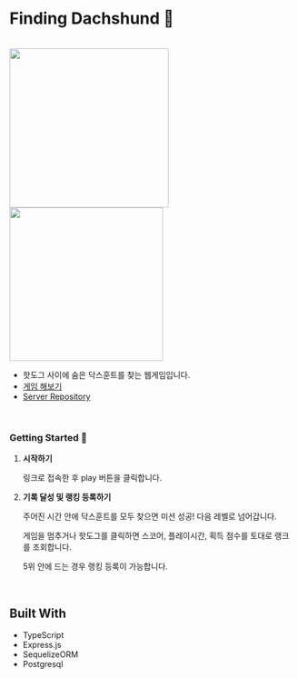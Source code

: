 # Finding Dachshund 🦮

<br/>
 
<img src="https://github.com/wandakim/find-dachshund/assets/74309458/3b52b6ef-9d5a-4da7-930b-9d99608feb03" a2  width="280" />
<img src="https://github.com/wandakim/find-dachshund/assets/74309458/5f9ef96a-6e1c-4b8c-9b28-91a326fe35a2" a2  width="270" />

- 핫도그 사이에 숨은 닥스훈트를 찾는 웹게임입니다.
- [게임 해보기](https://genuine-smakager-724eeb.netlify.app)
- [Server Repository](https://github.com/wandakim/hotdog-server)

<br />

### Getting Started 🐶

1. **시작하기**

   링크로 접속한 후 play 버튼을 클릭합니다.

2. **기록 달성 및 랭킹 등록하기**

   주어진 시간 안에 닥스훈트를 모두 찾으면 미션 성공! 다음 레벨로 넘어갑니다.

   게임을 멈추거나 핫도그를 클릭하면 스코어, 플레이시간, 획득 점수를 토대로 랭크를 조회합니다.

   5위 안에 드는 경우 랭킹 등록이 가능합니다. 

<br />

## Built With
  
- TypeScript
- Express.js
- SequelizeORM
- Postgresql

<br />
